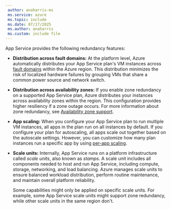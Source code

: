 ```yaml
---
 author: anaharris-ms
 ms.service: azure
 ms.topic: include
 ms.date: 07/17/2025
 ms.author: anaharris
 ms.custom: include file
---
```


App Service provides the following redundancy features:

- **Distribution across fault domains:** At the platform level, Azure automatically distributes your App Service plan's VM instances across [fault domains](/azure/virtual-machines/availability-set-overview#fault-domains) within the Azure region. This distribution minimizes the risk of localized hardware failures by grouping VMs that share a common power source and network switch. 

- **Distribution across availability zones:** If you enable zone redundancy on a supported App Service plan, Azure distributes your instances across availability zones within the region. This configuration provides higher resiliency if a zone outage occurs. For more information about zone redundancy, see [Availability zone support](#availability-zone-support).

- **App scaling:** When you configure your App Service plan to run multiple VM instances, all apps in the plan run on all instances by default. If you configure your plan for autoscaling, all apps scale out together based on the autoscale settings. However, you can customize how many plan instances run a specific app by using [per-app scaling](/azure/app-service/manage-scale-per-app).

- **Scale units:** Internally, App Service runs on a platform infrastructure called *scale units*, also known as *stamps*. A scale unit includes all components needed to host and run App Service, including compute, storage, networking, and load balancing. Azure manages scale units to ensure balanced workload distribution, perform routine maintenance, and maintain overall platform reliability.

    Some capabilities might only be applied on specific scale units. For example, some App Service scale units might support zone redundancy, while other scale units in the same region don't.
